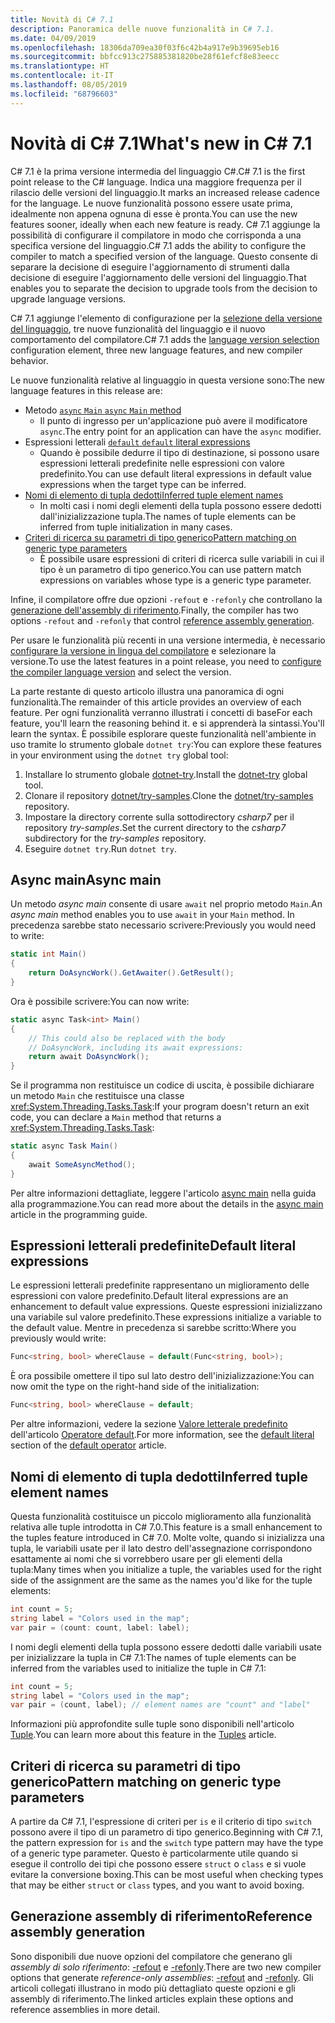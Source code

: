 ```yaml
---
title: Novità di C# 7.1
description: Panoramica delle nuove funzionalità in C# 7.1.
ms.date: 04/09/2019
ms.openlocfilehash: 18306da709ea30f03f6c42b4a917e9b39695eb16
ms.sourcegitcommit: bbfcc913c275885381820be28f61efcf8e83eecc
ms.translationtype: HT
ms.contentlocale: it-IT
ms.lasthandoff: 08/05/2019
ms.locfileid: "68796603"
---
```

# <a name="whats-new-in-c-71"></a><span data-ttu-id="02126-103">Novità di C# 7.1</span><span class="sxs-lookup"><span data-stu-id="02126-103">What's new in C# 7.1</span></span>

<span data-ttu-id="02126-104">C# 7.1 è la prima versione intermedia del linguaggio C#.</span><span class="sxs-lookup"><span data-stu-id="02126-104">C# 7.1 is the first point release to the C# language.</span></span> <span data-ttu-id="02126-105">Indica una maggiore frequenza per il rilascio delle versioni del linguaggio.</span><span class="sxs-lookup"><span data-stu-id="02126-105">It marks an increased release cadence for the language.</span></span> <span data-ttu-id="02126-106">Le nuove funzionalità possono essere usate prima, idealmente non appena ognuna di esse è pronta.</span><span class="sxs-lookup"><span data-stu-id="02126-106">You can use the new features sooner, ideally when each new feature is ready.</span></span> <span data-ttu-id="02126-107">C# 7.1 aggiunge la possibilità di configurare il compilatore in modo che corrisponda a una specifica versione del linguaggio.</span><span class="sxs-lookup"><span data-stu-id="02126-107">C# 7.1 adds the ability to configure the compiler to match a specified version of the language.</span></span> <span data-ttu-id="02126-108">Questo consente di separare la decisione di eseguire l'aggiornamento di strumenti dalla decisione di eseguire l'aggiornamento delle versioni del linguaggio.</span><span class="sxs-lookup"><span data-stu-id="02126-108">That enables you to separate the decision to upgrade tools from the decision to upgrade language versions.</span></span>

<span data-ttu-id="02126-109">C# 7.1 aggiunge l'elemento di configurazione per la [selezione della versione del linguaggio](../language-reference/configure-language-version.md), tre nuove funzionalità del linguaggio e il nuovo comportamento del compilatore.</span><span class="sxs-lookup"><span data-stu-id="02126-109">C# 7.1 adds the [language version selection](../language-reference/configure-language-version.md) configuration element, three new language features, and new compiler behavior.</span></span>

<span data-ttu-id="02126-110">Le nuove funzionalità relative al linguaggio in questa versione sono:</span><span class="sxs-lookup"><span data-stu-id="02126-110">The new language features in this release are:</span></span>

* <span data-ttu-id="02126-111">Metodo [`async` `Main` ](#async-main)</span><span class="sxs-lookup"><span data-stu-id="02126-111">[`async` `Main` method](#async-main)</span></span>
  - <span data-ttu-id="02126-112">Il punto di ingresso per un'applicazione può avere il modificatore `async`.</span><span class="sxs-lookup"><span data-stu-id="02126-112">The entry point for an application can have the `async` modifier.</span></span>
* <span data-ttu-id="02126-113">Espressioni letterali [`default` ](#default-literal-expressions)</span><span class="sxs-lookup"><span data-stu-id="02126-113">[`default` literal expressions](#default-literal-expressions)</span></span>
  - <span data-ttu-id="02126-114">Quando è possibile dedurre il tipo di destinazione, si possono usare espressioni letterali predefinite nelle espressioni con valore predefinito.</span><span class="sxs-lookup"><span data-stu-id="02126-114">You can use default literal expressions in default value expressions when the target type can be inferred.</span></span>
* [<span data-ttu-id="02126-115">Nomi di elemento di tupla dedotti</span><span class="sxs-lookup"><span data-stu-id="02126-115">Inferred tuple element names</span></span>](#inferred-tuple-element-names)
  - <span data-ttu-id="02126-116">In molti casi i nomi degli elementi della tupla possono essere dedotti dall'inizializzazione tupla.</span><span class="sxs-lookup"><span data-stu-id="02126-116">The names of tuple elements can be inferred from tuple initialization in many cases.</span></span>
* [<span data-ttu-id="02126-117">Criteri di ricerca su parametri di tipo generico</span><span class="sxs-lookup"><span data-stu-id="02126-117">Pattern matching on generic type parameters</span></span>](#pattern-matching-on-generic-type-parameters)
  - <span data-ttu-id="02126-118">È possibile usare espressioni di criteri di ricerca sulle variabili in cui il tipo è un parametro di tipo generico.</span><span class="sxs-lookup"><span data-stu-id="02126-118">You can use pattern match expressions on variables whose type is a generic type parameter.</span></span>

<span data-ttu-id="02126-119">Infine, il compilatore offre due opzioni `-refout` e `-refonly` che controllano la [generazione dell'assembly di riferimento](#reference-assembly-generation).</span><span class="sxs-lookup"><span data-stu-id="02126-119">Finally, the compiler has two options `-refout` and `-refonly` that control [reference assembly generation](#reference-assembly-generation).</span></span>

<span data-ttu-id="02126-120">Per usare le funzionalità più recenti in una versione intermedia, è necessario [configurare la versione in lingua del compilatore](../language-reference/configure-language-version.md) e selezionare la versione.</span><span class="sxs-lookup"><span data-stu-id="02126-120">To use the latest features in a point release, you need to [configure the compiler language version](../language-reference/configure-language-version.md) and select the version.</span></span>

<span data-ttu-id="02126-121">La parte restante di questo articolo illustra una panoramica di ogni funzionalità.</span><span class="sxs-lookup"><span data-stu-id="02126-121">The remainder of this article provides an overview of each feature.</span></span> <span data-ttu-id="02126-122">Per ogni funzionalità verranno illustrati i concetti di base</span><span class="sxs-lookup"><span data-stu-id="02126-122">For each feature, you'll learn the reasoning behind it.</span></span> <span data-ttu-id="02126-123">e si apprenderà la sintassi.</span><span class="sxs-lookup"><span data-stu-id="02126-123">You'll learn the syntax.</span></span> <span data-ttu-id="02126-124">È possibile esplorare queste funzionalità nell'ambiente in uso tramite lo strumento globale `dotnet try`:</span><span class="sxs-lookup"><span data-stu-id="02126-124">You can explore these features in your environment using the `dotnet try` global tool:</span></span>

1. <span data-ttu-id="02126-125">Installare lo strumento globale [dotnet-try](https://github.com/dotnet/try/blob/master/README.md#setup).</span><span class="sxs-lookup"><span data-stu-id="02126-125">Install the [dotnet-try](https://github.com/dotnet/try/blob/master/README.md#setup) global tool.</span></span>
1. <span data-ttu-id="02126-126">Clonare il repository [dotnet/try-samples](https://github.com/dotnet/try-samples).</span><span class="sxs-lookup"><span data-stu-id="02126-126">Clone the [dotnet/try-samples](https://github.com/dotnet/try-samples) repository.</span></span>
1. <span data-ttu-id="02126-127">Impostare la directory corrente sulla sottodirectory *csharp7* per il repository *try-samples*.</span><span class="sxs-lookup"><span data-stu-id="02126-127">Set the current directory to the *csharp7* subdirectory for the *try-samples* repository.</span></span>
1. <span data-ttu-id="02126-128">Eseguire `dotnet try`.</span><span class="sxs-lookup"><span data-stu-id="02126-128">Run `dotnet try`.</span></span>

## <a name="async-main"></a><span data-ttu-id="02126-129">Async main</span><span class="sxs-lookup"><span data-stu-id="02126-129">Async main</span></span>

<span data-ttu-id="02126-130">Un metodo *async main* consente di usare `await` nel proprio metodo `Main`.</span><span class="sxs-lookup"><span data-stu-id="02126-130">An *async main* method enables you to use `await` in your `Main` method.</span></span>
<span data-ttu-id="02126-131">In precedenza sarebbe stato necessario scrivere:</span><span class="sxs-lookup"><span data-stu-id="02126-131">Previously you would need to write:</span></span>

```csharp
static int Main()
{
    return DoAsyncWork().GetAwaiter().GetResult();
}
```

<span data-ttu-id="02126-132">Ora è possibile scrivere:</span><span class="sxs-lookup"><span data-stu-id="02126-132">You can now write:</span></span>

```csharp
static async Task<int> Main()
{
    // This could also be replaced with the body
    // DoAsyncWork, including its await expressions:
    return await DoAsyncWork();
}
```

<span data-ttu-id="02126-133">Se il programma non restituisce un codice di uscita, è possibile dichiarare un metodo `Main` che restituisce una classe <xref:System.Threading.Tasks.Task>:</span><span class="sxs-lookup"><span data-stu-id="02126-133">If your program doesn't return an exit code, you can declare a `Main` method that returns a <xref:System.Threading.Tasks.Task>:</span></span>

```csharp
static async Task Main()
{
    await SomeAsyncMethod();
}
```

<span data-ttu-id="02126-134">Per altre informazioni dettagliate, leggere l'articolo [async main](../programming-guide/main-and-command-args/index.md) nella guida alla programmazione.</span><span class="sxs-lookup"><span data-stu-id="02126-134">You can read more about the details in the [async main](../programming-guide/main-and-command-args/index.md) article in the programming guide.</span></span>

## <a name="default-literal-expressions"></a><span data-ttu-id="02126-135">Espressioni letterali predefinite</span><span class="sxs-lookup"><span data-stu-id="02126-135">Default literal expressions</span></span>

<span data-ttu-id="02126-136">Le espressioni letterali predefinite rappresentano un miglioramento delle espressioni con valore predefinito.</span><span class="sxs-lookup"><span data-stu-id="02126-136">Default literal expressions are an enhancement to default value expressions.</span></span>
<span data-ttu-id="02126-137">Queste espressioni inizializzano una variabile sul valore predefinito.</span><span class="sxs-lookup"><span data-stu-id="02126-137">These expressions initialize a variable to the default value.</span></span> <span data-ttu-id="02126-138">Mentre in precedenza si sarebbe scritto:</span><span class="sxs-lookup"><span data-stu-id="02126-138">Where you previously would write:</span></span>

```csharp
Func<string, bool> whereClause = default(Func<string, bool>);
```

<span data-ttu-id="02126-139">È ora possibile omettere il tipo sul lato destro dell'inizializzazione:</span><span class="sxs-lookup"><span data-stu-id="02126-139">You can now omit the type on the right-hand side of the initialization:</span></span>

```csharp
Func<string, bool> whereClause = default;
```

<span data-ttu-id="02126-140">Per altre informazioni, vedere la sezione [Valore letterale predefinito](../language-reference/operators/default.md#default-literal) dell'articolo [Operatore default](../language-reference/operators/default.md).</span><span class="sxs-lookup"><span data-stu-id="02126-140">For more information, see the [default literal](../language-reference/operators/default.md#default-literal) section of the [default operator](../language-reference/operators/default.md) article.</span></span>

## <a name="inferred-tuple-element-names"></a><span data-ttu-id="02126-141">Nomi di elemento di tupla dedotti</span><span class="sxs-lookup"><span data-stu-id="02126-141">Inferred tuple element names</span></span>

<span data-ttu-id="02126-142">Questa funzionalità costituisce un piccolo miglioramento alla funzionalità relativa alle tuple introdotta in C# 7.0.</span><span class="sxs-lookup"><span data-stu-id="02126-142">This feature is a small enhancement to the tuples feature introduced in C# 7.0.</span></span> <span data-ttu-id="02126-143">Molte volte, quando si inizializza una tupla, le variabili usate per il lato destro dell'assegnazione corrispondono esattamente ai nomi che si vorrebbero usare per gli elementi della tupla:</span><span class="sxs-lookup"><span data-stu-id="02126-143">Many times when you initialize a tuple, the variables used for the right side of the assignment are the same as the names you'd like for the tuple elements:</span></span>

```csharp
int count = 5;
string label = "Colors used in the map";
var pair = (count: count, label: label);
```

<span data-ttu-id="02126-144">I nomi degli elementi della tupla possono essere dedotti dalle variabili usate per inizializzare la tupla in C# 7.1:</span><span class="sxs-lookup"><span data-stu-id="02126-144">The names of tuple elements can be inferred from the variables used to initialize the tuple in C# 7.1:</span></span>

```csharp
int count = 5;
string label = "Colors used in the map";
var pair = (count, label); // element names are "count" and "label"
```

<span data-ttu-id="02126-145">Informazioni più approfondite sulle tuple sono disponibili nell'articolo [Tuple](../tuples.md).</span><span class="sxs-lookup"><span data-stu-id="02126-145">You can learn more about this feature in the [Tuples](../tuples.md) article.</span></span>

## <a name="pattern-matching-on-generic-type-parameters"></a><span data-ttu-id="02126-146">Criteri di ricerca su parametri di tipo generico</span><span class="sxs-lookup"><span data-stu-id="02126-146">Pattern matching on generic type parameters</span></span>

<span data-ttu-id="02126-147">A partire da C# 7.1, l'espressione di criteri per `is` e il criterio di tipo `switch` possono avere il tipo di un parametro di tipo generico.</span><span class="sxs-lookup"><span data-stu-id="02126-147">Beginning with C# 7.1, the pattern expression for `is` and the `switch` type pattern may have the type of a generic type parameter.</span></span> <span data-ttu-id="02126-148">Questo è particolarmente utile quando si esegue il controllo dei tipi che possono essere `struct` o `class` e si vuole evitare la conversione boxing.</span><span class="sxs-lookup"><span data-stu-id="02126-148">This can be most useful when checking types that may be either `struct` or `class` types, and you want to avoid boxing.</span></span>

## <a name="reference-assembly-generation"></a><span data-ttu-id="02126-149">Generazione assembly di riferimento</span><span class="sxs-lookup"><span data-stu-id="02126-149">Reference assembly generation</span></span>

<span data-ttu-id="02126-150">Sono disponibili due nuove opzioni del compilatore che generano gli *assembly di solo riferimento*: [-refout](../language-reference/compiler-options/refout-compiler-option.md) e [-refonly](../language-reference/compiler-options/refonly-compiler-option.md).</span><span class="sxs-lookup"><span data-stu-id="02126-150">There are two new compiler options that generate *reference-only assemblies*: [-refout](../language-reference/compiler-options/refout-compiler-option.md) and [-refonly](../language-reference/compiler-options/refonly-compiler-option.md).</span></span>
<span data-ttu-id="02126-151">Gli articoli collegati illustrano in modo più dettagliato queste opzioni e gli assembly di riferimento.</span><span class="sxs-lookup"><span data-stu-id="02126-151">The linked articles explain these options and reference assemblies in more detail.</span></span>
